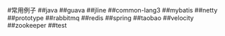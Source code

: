 #常用例子
##java
##guava
##jline
##common-lang3
##mybatis
##netty
##prototype
##rabbitmq
##redis
##spring
##taobao
##velocity
##zookeeper
##test